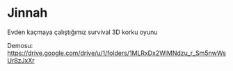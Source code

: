 # Jinnah
Evden kaçmaya çalıştığımız survival 3D korku oyunu

Demosu: https://drive.google.com/drive/u/1/folders/1MLRxDx2WiMNdzu_r_Sm5nwWsUr8zJxXr
